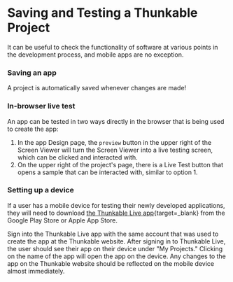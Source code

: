 # Saving and Testing a Thunkable Project
It can be useful to check the functionality of software at various points in the development process, and mobile apps are no exception. 

### Saving an app
A project is automatically saved whenever changes are made!

### In-browser live test
An app can be tested in two ways directly in the browser that is being used to create the app:
1. In the app Design page, the `preview` button in the upper right of the Screen Viewer will turn the Screen Viewer into a live testing screen, which can be clicked and interacted with.
2. On the upper right of the project's page, there is a Live Test button that opens a sample that can be interacted with, similar to option 1.

### Setting up a device

If a user has a mobile device for testing their newly developed applications, they will need to download [the Thunkable Live app](https://thunkable.com/#/mobile){target=_blank} from the Google Play Store or Apple App Store.

Sign into the Thunkable Live app with the same account that was used to create the app at the Thunkable website. After signing in to Thunkable Live, the user should see their app on their device under "My Projects." Clicking on the name of the app will open the app on the device. Any changes to the app on the Thunkable website should be reflected on the mobile device almost immediately.